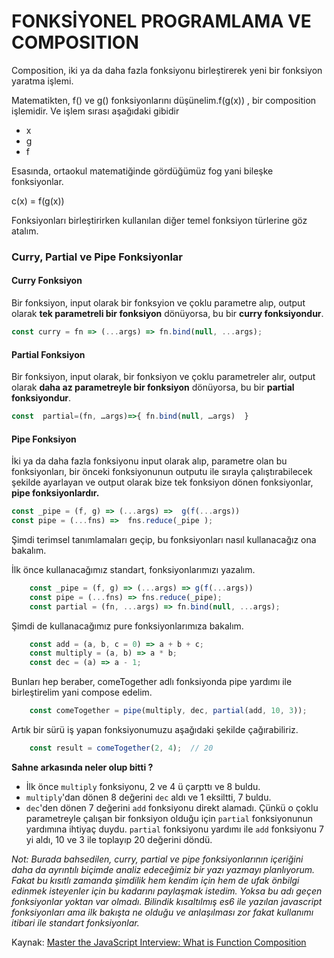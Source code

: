 # FONKSİYONEL PROGRAMLAMA VE COMPOSITION

Composition, iki ya da daha fazla fonksiyonu birleştirerek yeni bir fonksiyon yaratma işlemi.

Matematikten, f\(\) ve g\(\) fonksiyonlarını düşünelim.f\(g\(x\)\) , bir composition işlemidir. Ve işlem sırası aşağıdaki gibidir

* x
* g
* f

Esasında, ortaokul matematiğinde gördüğümüz fog yani bileşke fonksiyonlar.

c\(x\) = f\(g\(x\)\)

Fonksiyonları birleştirirken kullanılan diğer temel fonksiyon türlerine göz atalım.

### Curry, Partial ve Pipe Fonksiyonlar

#### Curry Fonksiyon

Bir fonksiyon, input olarak bir fonksyion ve çoklu parametre alıp, output olarak **tek parametreli bir fonksiyon** dönüyorsa, bu bir **curry fonksiyondur**.

```js
const curry = fn => (...args) => fn.bind(null, ...args);
```

#### **Partial Fonksiyon**

Bir fonksiyon, input olarak, bir fonksiyon ve çoklu parametreler alır, output olarak **daha az parametreyle bir fonksiyon** dönüyorsa, bu bir **partial fonksiyondur**.

```js
const  partial=(fn, …args)=>{ fn.bind(null, …args)  }
```

#### Pipe Fonksiyon

İki ya da daha fazla fonksiyonu input olarak alıp, parametre olan bu fonksiyonları, bir önceki fonksiyonunun outputu ile sırayla çalıştırabilecek şekilde ayarlayan ve output olarak bize tek fonksiyon dönen fonksiyonlar, **pipe fonksiyonlardır.**

```js
const _pipe = (f, g) => (...args) =>  g(f(...args))
const pipe = (...fns) =>  fns.reduce(_pipe );
```

Şimdi terimsel tanımlamaları geçip, bu fonksiyonları nasıl kullanacağız ona bakalım.

İlk önce kullanacağımız standart, fonksiyonlarımızı yazalım.

```js
    const _pipe = (f, g) => (...args) => g(f(...args))
    const pipe = (...fns) => fns.reduce(_pipe);
    const partial = (fn, ...args) => fn.bind(null, ...args);
```

Şimdi de kullanacağımız pure fonksiyonlarımıza bakalım.

```js
    const add = (a, b, c = 0) => a + b + c;
    const multiply = (a, b) => a * b;
    const dec = (a) => a - 1;
```

Bunları hep beraber, comeTogether adlı fonksiyonda pipe yardımı ile  birleştirelim yani compose edelim.

```js
    const comeTogether = pipe(multiply, dec, partial(add, 10, 3));
```

Artık bir sürü iş yapan fonksiyonumuzu aşağıdaki şekilde çağırabiliriz.

```js
    const result = comeTogether(2, 4);  // 20
```

**Sahne arkasında neler olup bitti ?**

* İlk önce `multiply` fonksiyonu, 2 ve 4 ü çarpttı ve 8 buldu.
* `multiply`'dan dönen 8 değerini `dec` aldı ve 1 eksiltti, 7 buldu.
* `dec`'den dönen 7 değerini `add` fonksiyonu direkt alamadı. Çünkü o çoklu parametreyle çalışan bir fonksiyon olduğu için `partial` fonksiyonunun yardımına ihtiyaç duydu. `partial` fonksiyonu yardımı ile `add` fonksiyonu 7 yi aldı, 10 ve 3 ile toplayıp 20 değerini döndü. 



_Not: Burada bahsedilen, curry, partial ve pipe fonksiyonlarının içeriğini daha da ayrıntılı biçimde analiz edeceğimiz bir yazı yazmayı planlıyorum. Fakat bu kısıtlı zamanda şimdilik hem kendim için hem de ufak önbilgi edinmek isteyenler için bu kadarını paylaşmak istedim. Yoksa bu adı geçen fonksiyonlar yoktan var olmadı. Bilindik kısaltılmış es6 ile yazılan javascript fonksiyonları  ama ilk bakışta ne olduğu ve anlaşılması zor fakat kullanımı itibari ile standart fonksiyonlar._

Kaynak: [Master the JavaScript Interview: What is Function Composition](https://medium.com/javascript-scene/master-the-javascript-interview-what-is-function-composition-20dfb109a1a0)

